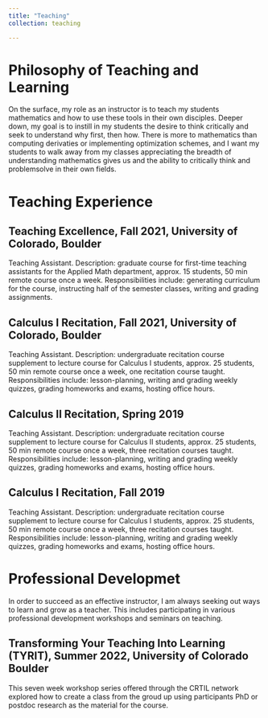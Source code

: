 ```yaml
---
title: "Teaching"
collection: teaching

---
```


Philosophy of Teaching and Learning
======
On the surface, my role as an instructor is to teach my students mathematics and how to use these tools in their own disciples. Deeper down, my goal is to instill in my students the desire to think critically and seek to understand why first, then how. There is more to mathematics than computing derivaties or implementing optimization schemes, and I want my students to walk away from my classes appreciating the breadth of understanding mathematics gives us and the ability to critically think and problemsolve in their own fields.

Teaching Experience
======
Teaching Excellence, Fall 2021, University of Colorado, Boulder
------
Teaching Assistant. Description: graduate course for first-time teaching assistants for the Applied Math department, approx. 15 students, 50 min remote course once a week. Responsibilities include: generating curriculum for the course, instructing half of the semester classes, writing and grading assignments.

Calculus I Recitation, Fall 2021, University of Colorado, Boulder
------
Teaching Assistant. Description: undergraduate recitation course supplement to lecture course for Calculus I students, approx. 25 students, 50 min remote course once a week, one recitation course taught. Responsibilities include: lesson-planning, writing and grading weekly quizzes, grading homeworks and exams, hosting office hours.

Calculus II Recitation, Spring 2019
------
Teaching Assistant. Description: undergraduate recitation course supplement to lecture course for Calculus II students, approx. 25 students, 50 min remote course once a week, three recitation courses taught. Responsibilities include: lesson-planning, writing and grading weekly quizzes, grading homeworks and exams, hosting office hours.

Calculus I Recitation, Fall 2019
------
Teaching Assistant. Description: undergraduate recitation course supplement to lecture course for Calculus I students, approx. 25 students, 50 min remote course once a week, three recitation courses taught. Responsibilities include: lesson-planning, writing and grading weekly quizzes, grading homeworks and exams, hosting office hours.

Professional Developmet
======
In order to succeed as an effective instructor, I am always seeking out ways to learn and grow as a teacher. This includes participating in various professional development workshops and seminars on teaching.

Transforming Your Teaching Into Learning (TYRIT), Summer 2022, University of Colorado Boulder
------
This seven week workshop series offered through the CRTIL network explored how to create a class from the groud up using participants PhD or postdoc research as the material for the course.
